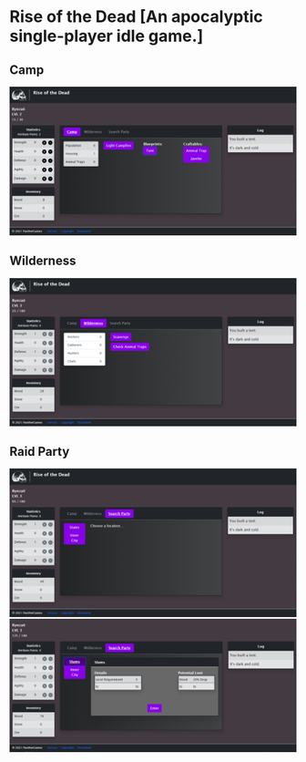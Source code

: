 # Rise of the Dead [An apocalyptic single-player idle game.]

## Camp
<img src="public/homescreen.PNG" alt="Camp View" />

## Wilderness
<img src="public/wilderness.PNG" alt="Wilderness View" />

## Raid Party
<img class="mb-3" src="public/chooseLocation.PNG" alt="Choose a Location View" />
<br />
<img src="public/selectedLocation.PNG" alt="Selected Location View" />
